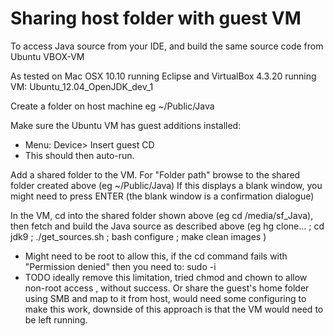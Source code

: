 # Sharing host folder with guest VM

To access Java source from your IDE, and build the same source code from Ubuntu VBOX-VM 

As tested on Mac OSX 10.10 running Eclipse and VirtualBox 4.3.20 running VM: Ubuntu_12.04_OpenJDK_dev_1

Create a folder on host machine eg ~/Public/Java

Make sure the Ubuntu VM has guest additions installed:
 - Menu: Device> Insert guest CD
 - This should then auto-run.

Add a shared folder to the VM. For "Folder path" browse to the shared folder created above (eg ~/Public/Java)
If this displays a blank window, you might need to press ENTER (the blank window is a confirmation dialogue)

In the VM, cd into the shared folder shown above (eg cd /media/sf_Java), then fetch and build the Java source as described above (eg hg clone... ; cd jdk9 ; ./get_sources.sh ; bash configure ; make clean images )
 - Might need to be root to allow this, if the  cd  command fails with "Permission denied" then you need to:  sudo -i
 - TODO ideally remove this limitation, tried  chmod and chown  to allow non-root access , without success. Or share the guest's home folder using SMB and map to it from host, would need some configuring to make this work, downside of this approach is that the VM would need to be left running. 